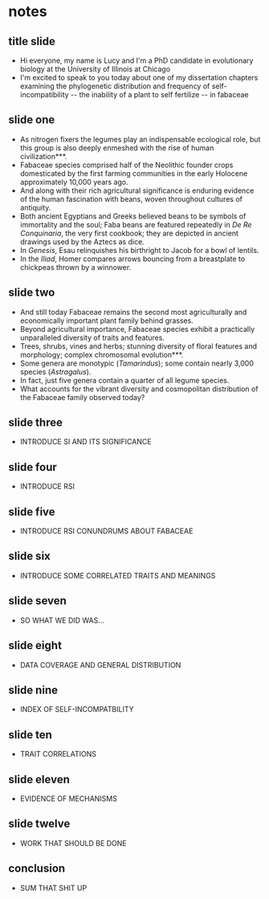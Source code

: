 # notes

## title slide

+ Hi everyone, my name is Lucy and I'm a PhD candidate in evolutionary biology at the University of Illinois at Chicago
+ I'm excited to speak to you today about one of my dissertation chapters examining the phylogenetic distribution and frequency of self-incompatibility -- the inability of a plant to self fertilize -- in fabaceae

## slide one

+ As nitrogen fixers the legumes play an indispensable ecological role, but this group is also deeply enmeshed with the rise of human civilization***. 
+ Fabaceae species comprised half of the Neolithic founder crops domesticated by the first farming communities in the early Holocene approximately 10,000 years ago. 
+ And along with their rich agricultural significance is enduring evidence of the human fascination with beans, woven throughout cultures of antiquity. 
+ Both ancient Egyptians and Greeks believed beans to be symbols of immortality and the soul; Faba beans are featured repeatedly in _De Re Conquinaria_, the very first cookbook; they are depicted in ancient drawings used by the Aztecs as dice. 
+ In _Genesis_, Esau relinquishes his birthright to Jacob for a bowl of lentils. 
+ In the _Iliad_, Homer compares arrows bouncing from a breastplate to chickpeas thrown by a winnower. 

## slide two

+ And still today Fabaceae remains the second most agriculturally and economically important plant family behind grasses. 
+ Beyond agricultural importance, Fabaceae species exhibit a practically unparalleled diversity of traits and features. 
+ Trees, shrubs, vines and herbs; stunning diversity of floral features and morphology; complex chromosomal evolution***. 
+ Some genera are monotypic (_Tamarindus_); some contain nearly 3,000 species (_Astragalus_). 
+ In fact, just five genera contain a quarter of all legume species. 
+ What accounts for the vibrant diversity and cosmopolitan distribution of the Fabaceae family observed today?

## slide three

+ INTRODUCE SI AND ITS SIGNIFICANCE

## slide four

+ INTRODUCE RSI

## slide five

+ INTRODUCE RSI CONUNDRUMS ABOUT FABACEAE

## slide six

+ INTRODUCE SOME CORRELATED TRAITS AND MEANINGS

## slide seven

+ SO WHAT WE DID WAS...

## slide eight

+ DATA COVERAGE AND GENERAL DISTRIBUTION

## slide nine

+ INDEX OF SELF-INCOMPATBILITY

## slide ten 

+ TRAIT CORRELATIONS

## slide eleven

+ EVIDENCE OF MECHANISMS

## slide twelve

+ WORK THAT SHOULD BE DONE

## conclusion

+ SUM THAT SHIT UP